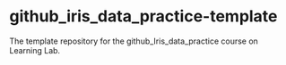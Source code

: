 # github_iris_data_practice-template
The template repository for the github_Iris_data_practice course on Learning Lab.
